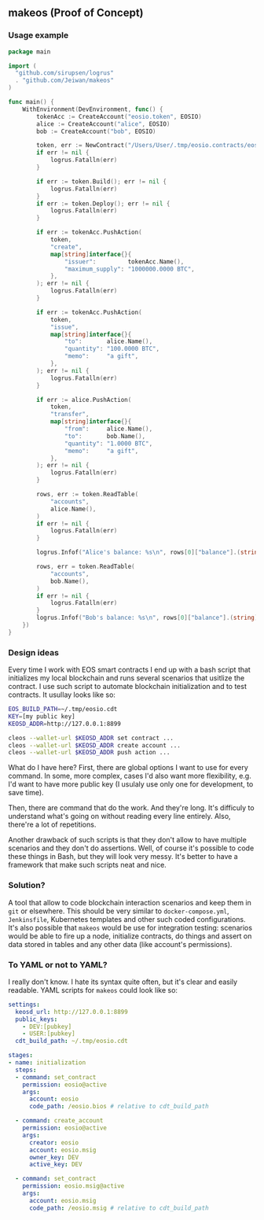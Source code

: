 ## makeos (Proof of Concept)

### Usage example
```go
package main

import (
  "github.com/sirupsen/logrus"
  . "github.com/Jeiwan/makeos"
)

func main() {
	WithEnvironment(DevEnvironment, func() {
		tokenAcc := CreateAccount("eosio.token", EOSIO)
		alice := CreateAccount("alice", EOSIO)
		bob := CreateAccount("bob", EOSIO)

		token, err := NewContract("/Users/User/.tmp/eosio.contracts/eosio.token", tokenAcc)
		if err != nil {
			logrus.Fatalln(err)
		}

		if err := token.Build(); err != nil {
			logrus.Fatalln(err)
		}
		if err := token.Deploy(); err != nil {
			logrus.Fatalln(err)
		}

		if err := tokenAcc.PushAction(
			token,
			"create",
			map[string]interface{}{
				"issuer":         tokenAcc.Name(),
				"maximum_supply": "1000000.0000 BTC",
			},
		); err != nil {
			logrus.Fatalln(err)
		}

		if err := tokenAcc.PushAction(
			token,
			"issue",
			map[string]interface{}{
				"to":       alice.Name(),
				"quantity": "100.0000 BTC",
				"memo":     "a gift",
			},
		); err != nil {
			logrus.Fatalln(err)
		}

		if err := alice.PushAction(
			token,
			"transfer",
			map[string]interface{}{
				"from":     alice.Name(),
				"to":       bob.Name(),
				"quantity": "1.0000 BTC",
				"memo":     "a gift",
			},
		); err != nil {
			logrus.Fatalln(err)
		}

		rows, err := token.ReadTable(
			"accounts",
			alice.Name(),
		)
		if err != nil {
			logrus.Fatalln(err)
		}

		logrus.Infof("Alice's balance: %s\n", rows[0]["balance"].(string))

		rows, err = token.ReadTable(
			"accounts",
			bob.Name(),
		)
		if err != nil {
			logrus.Fatalln(err)
		}
		logrus.Infof("Bob's balance: %s\n", rows[0]["balance"].(string))
	})
}
```

### Design ideas
Every time I work with EOS smart contracts I end up with a bash script that initializes my local blockchain and runs several scenarios that usitlize the contract.
I use such script to automate blockchain initialization and to test contracts. It usullay looks like so:
```sh
EOS_BUILD_PATH=~/.tmp/eosio.cdt
KEY=[my public key]
KEOSD_ADDR=http://127.0.0.1:8899

cleos --wallet-url $KEOSD_ADDR set contract ...
cleos --wallet-url $KEOSD_ADDR create account ...
cleos --wallet-url $KEOSD_ADDR push action ...
```

What do I have here? First, there are global options I want to use for every command. In some, more complex, cases I'd also want more flexibility, e.g. I'd want to have more public key (I usulaly use only one for development, to save time).

Then, there are command that do the work. And they're long. It's difficuly to understand what's going on without reading every line entirely. Also, there're a lot of repetitions.

Another drawback of such scripts is that they don't allow to have multiple scenarios and they don't do assertions. Well, of course it's possible to code these things in Bash, but they will look very messy. It's better to have a framework that make such scripts neat and nice.

### Solution?
A tool that allow to code blockchain interaction scenarios and keep them in `git` or elsewhere. This should be very similar to `docker-compose.yml`, `Jenkinsfile`, Kubernetes templates and other such coded configurations. It's also possible that `makeos` would be use for integration testing: scenarios would be able to fire up a node, initialize contracts, do things and assert on data stored in tables and any other data (like account's permissions).

### To YAML or not to YAML?
I really don't know. I hate its syntax quite often, but it's clear and easily readable. YAML scripts for `makeos` could look like so:
```yaml
settings:
  keosd_url: http://127.0.0.1:8899
  public_keys:
    - DEV:[pubkey]
    - USER:[pubkey]
  cdt_build_path: ~/.tmp/eosio.cdt

stages:
- name: initialization
  steps:
  - command: set_contract
    permission: eosio@active
    args:
      account: eosio
      code_path: /eosio.bios # relative to cdt_build_path

  - command: create_account
    permission: eosio@active
    args:
      creator: eosio
      account: eosio.msig
      owner_key: DEV
      active_key: DEV

  - command: set_contract
    permission: eosio.msig@active
    args:
      account: eosio.msig
      code_path: /eosio.msig # relative to cdt_build_path
```